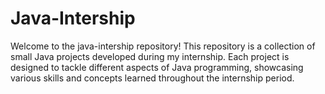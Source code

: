 # Java-Intership
Welcome to the java-intership repository! This repository is a collection of small Java projects developed during my internship. Each project is designed to tackle different aspects of Java programming, showcasing various skills and concepts learned throughout the internship period.
